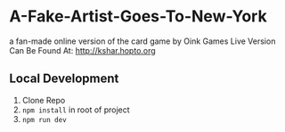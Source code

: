 # A-Fake-Artist-Goes-To-New-York
a fan-made online version of the card game by Oink Games
Live Version Can Be Found At:
  http://kshar.hopto.org




## Local Development
1) Clone Repo
2) `npm install` in root of project
3) `npm run dev`
